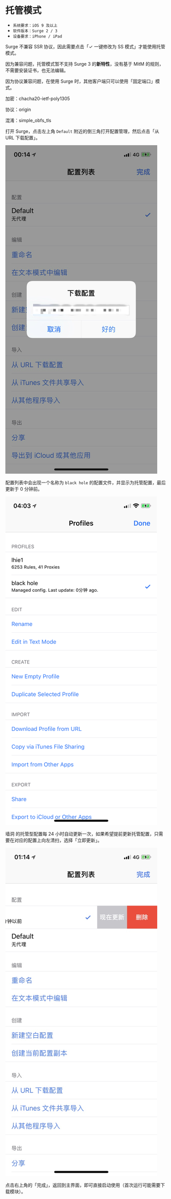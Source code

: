 # 托管模式

* `系统要求：iOS 9 及以上`
* `软件版本：Surge 2 / 3`
* `设备要求：iPhone / iPad`



Surge 不兼容 SSR 协议，因此需要点击「✓ 一键修改为 SS 模式」才能使用托管模式。

因为兼容问题，托管模式暂不支持 Surge 3 的**新特性**，没有基于 MitM 的规则，不需要安装证书，也无法编辑。

因为协议兼容问题，在使用 Surge 时，其他客户端只可以使用「固定端口」模式。

加密：chacha20-ietf-poly1305

协议：origin

混淆：simple\_obfs\_tls





打开 Surge，点击左上角 `Default` 附近的倒三角打开配置管理，然后点击「从 URL 下载配置」。

![](../../../../.gitbook/assets/odj2v.jpg)

配置列表中会出现一个名称为 `black hole` 的配置文件，并显示为托管配置，最后更新于 0 分钟前。

![](../../../../.gitbook/assets/img_2b2eb71fd002-1.jpeg)

墙洞 的托管型配置每 24 小时自动更新一次，如果希望提前更新托管配置，只需要在对应的配置上向左清扫，选择「立即更新」。

![](../../../../.gitbook/assets/image%20%286%29.png)

点击右上角的「完成」，返回到主界面，即可直接启动使用（首次运行可能需要下载模块）。


